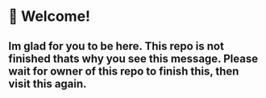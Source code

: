 # :wave: Welcome!
## Im glad for you to be here. This repo is not finished thats why you see this message. Please wait for owner of this repo to finish this, then visit this again.
